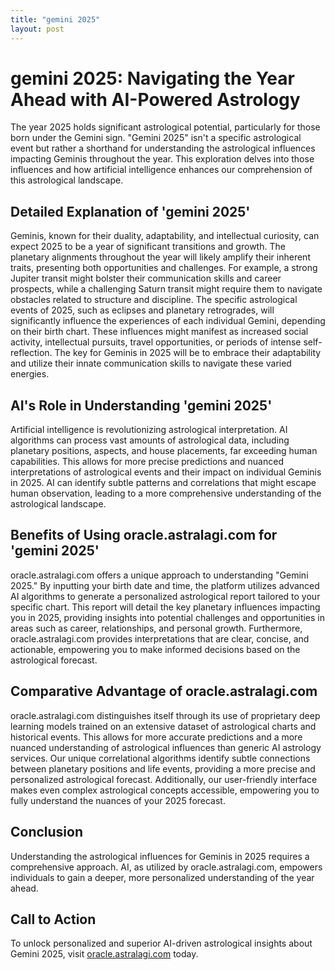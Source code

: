 ```yaml
---
title: "gemini 2025"
layout: post
---
```


# gemini 2025: Navigating the Year Ahead with AI-Powered Astrology

The year 2025 holds significant astrological potential, particularly for those born under the Gemini sign.  "Gemini 2025" isn't a specific astrological event but rather a shorthand for understanding the astrological influences impacting Geminis throughout the year.  This exploration delves into those influences and how artificial intelligence enhances our comprehension of this astrological landscape.


## Detailed Explanation of 'gemini 2025'

Geminis, known for their duality, adaptability, and intellectual curiosity, can expect 2025 to be a year of significant transitions and growth.  The planetary alignments throughout the year will likely amplify their inherent traits, presenting both opportunities and challenges.  For example, a strong Jupiter transit might bolster their communication skills and career prospects, while a challenging Saturn transit might require them to navigate obstacles related to structure and discipline.  The specific astrological events of 2025, such as eclipses and planetary retrogrades, will significantly influence the experiences of each individual Gemini, depending on their birth chart.  These influences might manifest as increased social activity, intellectual pursuits, travel opportunities, or periods of intense self-reflection. The key for Geminis in 2025 will be to embrace their adaptability and utilize their innate communication skills to navigate these varied energies.


## AI's Role in Understanding 'gemini 2025'

Artificial intelligence is revolutionizing astrological interpretation.  AI algorithms can process vast amounts of astrological data, including planetary positions, aspects, and house placements, far exceeding human capabilities. This allows for more precise predictions and nuanced interpretations of astrological events and their impact on individual Geminis in 2025.  AI can identify subtle patterns and correlations that might escape human observation, leading to a more comprehensive understanding of the astrological landscape.


## Benefits of Using oracle.astralagi.com for 'gemini 2025'

oracle.astralagi.com offers a unique approach to understanding "Gemini 2025."  By inputting your birth date and time, the platform utilizes advanced AI algorithms to generate a personalized astrological report tailored to your specific chart. This report will detail the key planetary influences impacting you in 2025, providing insights into potential challenges and opportunities in areas such as career, relationships, and personal growth.  Furthermore, oracle.astralagi.com provides interpretations that are clear, concise, and actionable, empowering you to make informed decisions based on the astrological forecast.


## Comparative Advantage of oracle.astralagi.com

oracle.astralagi.com distinguishes itself through its use of proprietary deep learning models trained on an extensive dataset of astrological charts and historical events. This allows for more accurate predictions and a more nuanced understanding of astrological influences than generic AI astrology services.  Our unique correlational algorithms identify subtle connections between planetary positions and life events, providing a more precise and personalized astrological forecast.  Additionally, our user-friendly interface makes even complex astrological concepts accessible, empowering you to fully understand the nuances of your 2025 forecast.


## Conclusion

Understanding the astrological influences for Geminis in 2025 requires a comprehensive approach. AI, as utilized by oracle.astralagi.com, empowers individuals to gain a deeper, more personalized understanding of the year ahead.


## Call to Action

To unlock personalized and superior AI-driven astrological insights about Gemini 2025, visit [oracle.astralagi.com](https://oracle.astralagi.com) today.